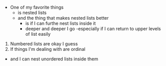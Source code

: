 - One of my favorite things
  - is nested lists
  - and the thing that makes nested lists better
    - is if I can furthe nest lists inside it
    - deeper and deeper I go
-especially if I can return to upper levels of list easily

1. Numbered lists are okay I guess
2. If things I'm dealing with are ordinal
  - and I can nest unordered lists inside them
